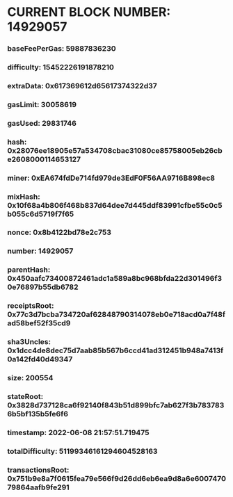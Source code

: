 # CURRENT BLOCK NUMBER: 14929057

### baseFeePerGas: 59887836230
### difficulty: 15452226191878210
### extraData: 0x617369612d65617374322d37
### gasLimit: 30058619
### gasUsed: 29831746
### hash: 0x28076ee18905e57a534708cbac31080ce85758005eb26cbe2608000114653127
### miner: 0xEA674fdDe714fd979de3EdF0F56AA9716B898ec8
### mixHash: 0x10f68a4b806f468b837d64dee7d445ddf83991cfbe55c0c5b055c6d5719f7f65
### nonce: 0x8b4122bd78e2c753
### number: 14929057
### parentHash: 0x450aafc73400872461adc1a589a8bc968bfda22d301496f30e76897b55db6782
### receiptsRoot: 0x77c3d7bcba734720af62848790314078eb0e718acd0a7f48fad58bef52f35cd9
### sha3Uncles: 0x1dcc4de8dec75d7aab85b567b6ccd41ad312451b948a7413f0a142fd40d49347
### size: 200554
### stateRoot: 0x3828d737128ca6f92140f843b51d899bfc7ab627f3b7837836b5bf135b5fe6f6
### timestamp: 2022-06-08 21:57:51.719475
### totalDifficulty: 51199346161294604528163
### transactionsRoot: 0x751b9e8a7f0615fea79e566f9d26dd6eb6ea9d8a6e600747079864aafb9fe291
